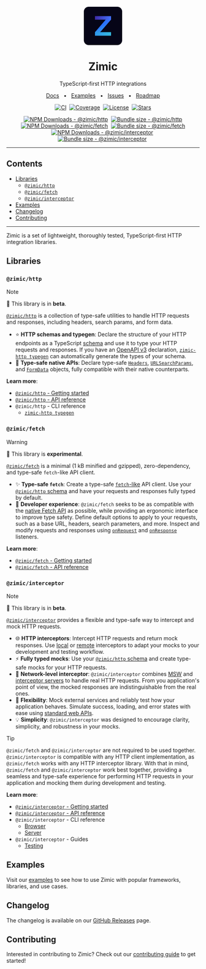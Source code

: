 <p align="center">
  <img src="./docs/zimic.png" align="center" width="100px" height="100px">
</p>

<h1 align="center">
  Zimic
</h1>

<p align="center">
  TypeScript-first HTTP integrations
</p>

<p align="center">
  <a href="https://github.com/zimicjs/zimic/wiki">Docs</a>
  <span>&nbsp;&nbsp;•&nbsp;&nbsp;</span>
  <a href="#examples">Examples</a>
  <span>&nbsp;&nbsp;•&nbsp;&nbsp;</span>
  <a href="https://github.com/zimicjs/zimic/issues">Issues</a>
  <span>&nbsp;&nbsp;•&nbsp;&nbsp;</span>
  <a href="https://github.com/orgs/zimicjs/projects/1/views/5">Roadmap</a>
</p>

<div align="center">

[![CI](https://github.com/zimicjs/zimic/actions/workflows/ci.yaml/badge.svg?branch=canary)](https://github.com/zimicjs/zimic/actions/workflows/ci.yaml)&nbsp;
[![Coverage](https://img.shields.io/badge/Coverage-100%25-31C654?labelColor=353C43)](https://github.com/zimicjs/zimic/actions)&nbsp;
[![License](https://img.shields.io/github/license/zimicjs/zimic?color=0E69BE&label=License&labelColor=353C43)](https://github.com/zimicjs/zimic/blob/canary/LICENSE.md)&nbsp;
[![Stars](https://img.shields.io/github/stars/zimicjs/zimic)](https://github.com/zimicjs/zimic)

[![NPM Downloads - @zimic/http](https://img.shields.io/npm/dm/@zimic/http?style=flat&logo=npm&color=0E69BE&label=%20%40zimic%2Fhttp&labelColor=353C43)](https://www.npmjs.com/package/@zimic/http)&nbsp;
[![Bundle size - @zimic/http](https://badgen.net/bundlephobia/minzip/@zimic/http?color=0E69BE&labelColor=353C43&label=@zimic/http%20min%20gzip)](https://bundlephobia.com/package/@zimic/http)<br />
[![NPM Downloads - @zimic/fetch](https://img.shields.io/npm/dm/@zimic/fetch?style=flat&logo=npm&color=0E69BE&label=%20%40zimic%2Ffetch&labelColor=353C43)](https://www.npmjs.com/package/@zimic/fetch)&nbsp;
[![Bundle size - @zimic/fetch](https://badgen.net/bundlephobia/minzip/@zimic/fetch?color=0E69BE&labelColor=353C43&label=@zimic/fetch%20min%20gzip)](https://bundlephobia.com/package/@zimic/fetch)<br />
[![NPM Downloads - @zimic/interceptor](https://img.shields.io/npm/dm/@zimic/interceptor?style=flat&logo=npm&color=0E69BE&label=%20%40zimic%2Finterceptor&labelColor=353C43)](https://www.npmjs.com/package/@zimic/interceptor)&nbsp;
[![Bundle size - @zimic/interceptor](https://badgen.net/bundlephobia/minzip/@zimic/interceptor?color=0E69BE&labelColor=353C43&label=@zimic/interceptor%20min%20gzip)](https://bundlephobia.com/package/@zimic/interceptor)&nbsp;

</div>

---

## Contents <!-- omit from toc -->

- [Libraries](#libraries)
  - [`@zimic/http`](#zimichttp)
  - [`@zimic/fetch`](#zimicfetch)
  - [`@zimic/interceptor`](#zimicinterceptor)
- [Examples](#examples)
- [Changelog](#changelog)
- [Contributing](#contributing)

---

Zimic is a set of lightweight, thoroughly tested, TypeScript-first HTTP integration libraries.

## Libraries

### `@zimic/http`

> [!NOTE]
>
> :seedling: This library is in **beta**.

[`@zimic/http`](./packages/zimic-http) is a collection of type-safe utilities to handle HTTP requests and responses,
including headers, search params, and form data.

- :star: **HTTP schemas and typegen**: Declare the structure of your HTTP endpoints as a TypeScript
  [schema](https://github.com/zimicjs/zimic/wiki/api‐zimic‐http‐schemas) and use it to type your HTTP requests and
  responses. If you have an [OpenAPI v3](https://swagger.io/specification) declaration,
  [`zimic-http typegen`](https://github.com/zimicjs/zimic/wiki/cli‐zimic‐typegen) can automatically generate the types
  of your schema.
- :pushpin: **Type-safe native APIs**: Declare type-safe
  [`Headers`](https://github.com/zimicjs/zimic/wiki/api‐zimic‐http#httpheaders),
  [`URLSearchParams`](https://github.com/zimicjs/zimic/wiki/api‐zimic‐http#httpsearchparams), and
  [`FormData`](https://github.com/zimicjs/zimic/wiki/api‐zimic‐http#httpformdata) objects, fully compatible with their
  native counterparts.

**Learn more**:

- [`@zimic/http` - Getting started](https://github.com/zimicjs/zimic/wiki/getting‐started‐http)
- [`@zimic/http` - API reference](https://github.com/zimicjs/zimic/wiki/api‐zimic‐http)
- `@zimic/http` - CLI reference
  - [`zimic-http typegen`](https://github.com/zimicjs/zimic/wiki/cli‐zimic‐typegen)

### `@zimic/fetch`

> [!WARNING]
>
> :construction: This library is **experimental**.

[`@zimic/fetch`](./packages/zimic-fetch) is a minimal (1 kB minified and gzipped), zero-dependency, and type-safe
`fetch`-like API client.

- :sparkles: **Type-safe `fetch`**: Create a type-safe
  [`fetch`-like](https://developer.mozilla.org/docs/Web/API/Fetch_API) API client. Use your
  [`@zimic/http` schema](https://github.com/zimicjs/zimic/wiki/api‐zimic‐http‐schemas) and have your requests and
  responses fully typed by default.
- :muscle: **Developer experience**: `@zimic/fetch` seeks to be as compatible with the
  [native Fetch API](https://developer.mozilla.org/docs/Web/API/Fetch_API) as possible, while providing an ergonomic
  interface to improve type safety. Define default options to apply to your requests, such as a base URL, headers,
  search parameters, and more. Inspect and modify requests and responses using
  [`onRequest`](https://github.com/zimicjs/zimic/wiki/api‐zimic‐fetch#fetchonrequest) and
  [`onResponse`](https://github.com/zimicjs/zimic/wiki/api‐zimic‐fetch#fetchonresponse) listeners.

**Learn more**:

- [`@zimic/fetch` - Getting started](https://github.com/zimicjs/zimic/wiki/getting‐started‐fetch)
- [`@zimic/fetch` - API reference](https://github.com/zimicjs/zimic/wiki/api‐zimic‐fetch)

### `@zimic/interceptor`

> [!NOTE]
>
> :seedling: This library is in **beta**.

[`@zimic/interceptor`](./packages/zimic-interceptor) provides a flexible and type-safe way to intercept and mock HTTP
requests.

- :globe_with_meridians: **HTTP interceptors**: Intercept HTTP requests and return mock responses. Use
  [local](https://github.com/zimicjs/zimic/wiki/getting‐started#local-http-interceptors) or
  [remote](https://github.com/zimicjs/zimic/wiki/getting‐started#remote-http-interceptors) interceptors to adapt your
  mocks to your development and testing workflow.
- :zap: **Fully typed mocks**: Use your
  [`@zimic/http` schema](https://github.com/zimicjs/zimic/wiki/api‐zimic‐http‐schemas) and create type-safe mocks for
  your HTTP requests.
- :link: **Network-level interceptor**: `@zimic/interceptor` combines [MSW](https://github.com/mswjs/msw) and
  [interceptor servers](https://github.com/zimicjs/zimic/wiki/cli‐zimic‐server) to handle real HTTP requests. From you
  application's point of view, the mocked responses are indistinguishable from the real ones.
- :wrench: **Flexibility**: Mock external services and reliably test how your application behaves. Simulate success,
  loading, and error states with ease using [standard web APIs](https://developer.mozilla.org/docs/Web/API).
- :bulb: **Simplicity**: `@zimic/interceptor` was designed to encourage clarity, simplicity, and robustness in your
  mocks.

> [!TIP]
>
> `@zimic/fetch` and `@zimic/interceptor` are not required to be used together. `@zimic/interceptor` is compatible with
> any HTTP client implementation, as `@zimic/fetch` works with any HTTP interceptor library. With that in mind,
> `@zimic/fetch` and `@zimic/interceptor` work best together, providing a seamless and type-safe experience for
> performing HTTP requests in your application and mocking them during development and testing.

**Learn more**:

- [`@zimic/interceptor` - Getting started](https://github.com/zimicjs/zimic/wiki/getting‐started‐interceptor)
- [`@zimic/interceptor` - API reference](https://github.com/zimicjs/zimic/wiki/api‐zimic‐interceptor‐http)
- `@zimic/interceptor` - CLI reference
  - [Browser](https://github.com/zimicjs/zimic/wiki/cli‐zimic‐browser)
  - [Server](https://github.com/zimicjs/zimic/wiki/cli‐zimic‐server)
- `@zimic/interceptor` - Guides
  - [Testing](https://github.com/zimicjs/zimic/wiki/guides‐testing‐interceptor)

## Examples

Visit our [examples](./examples/README.md) to see how to use Zimic with popular frameworks, libraries, and use cases.

## Changelog

The changelog is available on our [GitHub Releases](https://github.com/zimicjs/zimic/releases) page.

## Contributing

Interested in contributing to Zimic? Check out our [contributing guide](./CONTRIBUTING.md) to get started!
